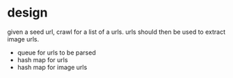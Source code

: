 # design

given a seed url, crawl for a list of a urls.  urls should then be used to extract image urls.

* queue for urls to be parsed
* hash map for urls
* hash map for image urls
